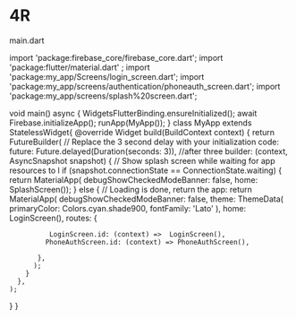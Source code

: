 # 4R
main.dart

import 'package:firebase_core/firebase_core.dart';
import 'package:flutter/material.dart' ;
import 'package:my_app/Screens/login_screen.dart';
import 'package:my_app/screens/authentication/phoneauth_screen.dart';
import 'package:my_app/screens/splash%20screen.dart';

void main() async {
  WidgetsFlutterBinding.ensureInitialized();
  await Firebase.initializeApp();
  runApp(MyApp());
}
class MyApp extends StatelessWidget{
  @override
  Widget build(BuildContext context) {
    return FutureBuilder(
      // Replace the 3 second delay with your initialization code:
      future: Future.delayed(Duration(seconds: 3)), //after three
      builder: (context, AsyncSnapshot snapshot) {
        // Show splash screen while waiting for app resources to l
        if (snapshot.connectionState == ConnectionState.waiting) {
          return MaterialApp(
              debugShowCheckedModeBanner: false,
              home: SplashScreen());
        } else {
          // Loading is done, return the app:
          return MaterialApp(
            debugShowCheckedModeBanner: false,
            theme: ThemeData(
                primaryColor: Colors.cyan.shade900,
                fontFamily: 'Lato'
          ),
            home: LoginScreen(),
            routes: {

              LoginScreen.id: (context) =>  LoginScreen(),
             PhoneAuthScreen.id: (context) => PhoneAuthScreen(),

           },
          );
        }
      },
    );
  }
}
